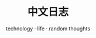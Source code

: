 ---
title: 中文日志
subtitle: technology ·  life · random thoughts
disable_mathjax: true
disable_highlight: true
disable_comments: true
---